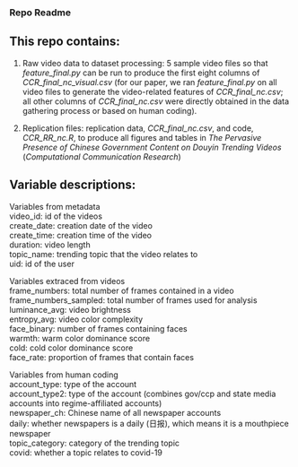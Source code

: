 ### Repo Readme

## This repo contains:

1) Raw video data to dataset processing: 5 sample video files so that *feature_final.py* can be run to produce the first eight columns of *CCR_final_nc_visual.csv* (for our paper, we ran *feature_final.py* on all video files to generate the video-related features of *CCR_final_nc.csv*; all other columns of *CCR_final_nc.csv* were directly obtained in the data gathering process or based on human coding).

2) Replication files: replication data, *CCR_final_nc.csv*, and code, *CCR_RR_nc.R*, to produce all figures and tables in *The Pervasive Presence of Chinese Government Content on Douyin Trending Videos* (*Computational Communication Research*)

## Variable descriptions:
Variables from metadata
<br />video_id: id of the videos
<br />create_date: creation date of the video
<br />create_time: creation time of the video
<br />duration: video length
<br />topic_name: trending topic that the video relates to
<br />uid: id of the user

Variables extraced from videos
<br />frame_numbers: total number of frames contained in a video
<br />frame_numbers_sampled: total number of frames used for analysis
<br />luminance_avg: video brightness
<br />entropy_avg: video color complexity
<br />face_binary: number of frames containing faces
<br />warmth: warm color dominance score
<br />cold: cold color dominance score
<br />face_rate: proportion of frames that contain faces

Variables from human coding
<br />account_type: type of the account
<br />account_type2: type of the account (combines gov/ccp and state media accounts into regime-affiliated accounts)
<br />newspaper_ch: Chinese name of all newspaper accounts
<br />daily: whether newspapers is a daily (日报), which means it is a mouthpiece newspaper
<br />topic_category: category of the trending topic
<br />covid: whether a topic relates to covid-19


